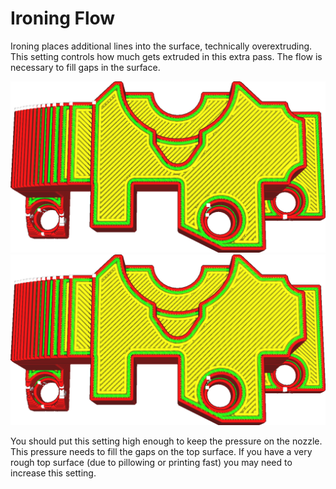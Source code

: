 Ironing Flow
====
Ironing places additional lines into the surface, technically overextruding. This setting controls how much gets extruded in this extra pass. The flow is necessary to fill gaps in the surface.

![10% flow](../images/ironing_enabled_enabled.png)
![20% flow](../images/ironing_flow.png)

You should put this setting high enough to keep the pressure on the nozzle. This pressure needs to fill the gaps on the top surface. If you have a very rough top surface (due to pillowing or printing fast) you may need to increase this setting.